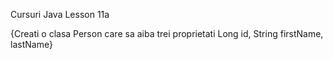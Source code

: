 Cursuri Java
Lesson 11a


{Creati o clasa Person care sa aiba trei proprietati Long id, String firstName, lastName}